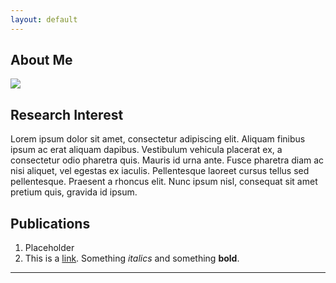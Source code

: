 ```yaml
---
layout: default
---
```


## About Me

<img class="profile-picture" src="Niels_Nyholt.jpg">

## Research Interest

Lorem ipsum dolor sit amet, consectetur adipiscing elit. Aliquam finibus ipsum ac erat aliquam dapibus. Vestibulum vehicula placerat ex, a consectetur odio pharetra quis. Mauris id urna ante. Fusce pharetra diam ac nisi aliquet, vel egestas ex iaculis. Pellentesque laoreet cursus tellus sed pellentesque. Praesent a rhoncus elit. Nunc ipsum nisl, consequat sit amet pretium quis, gravida id ipsum.

## Publications

1. Placeholder
2. This is a [link](http://google.com). Something *italics* and something **bold**.

---
